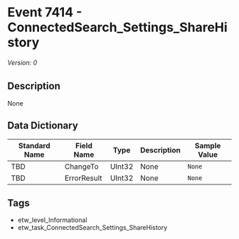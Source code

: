 # Event 7414 - ConnectedSearch_Settings_ShareHistory
###### Version: 0

## Description
None

## Data Dictionary
|Standard Name|Field Name|Type|Description|Sample Value|
|---|---|---|---|---|
|TBD|ChangeTo|UInt32|None|`None`|
|TBD|ErrorResult|UInt32|None|`None`|

## Tags
* etw_level_Informational
* etw_task_ConnectedSearch_Settings_ShareHistory